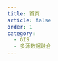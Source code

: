 ```yaml
---
title: 首页
article: false
order: 1
category:
  - GIS
  - 多源数据融合
---
```


<iframe
:src="$withBase('/markmap/多源数据融合-首页.html')"
width="100%"
height="550"
frameborder="0"
scrolling="No"
leftmargin="0"
topmargin="0"
/>
